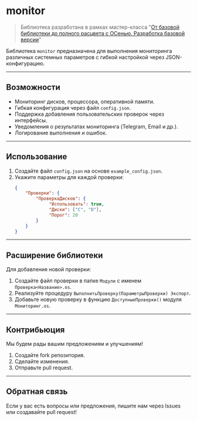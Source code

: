 # monitor

> Библиотека разработана в рамках мастер-класса "[От базовой библиотеки до полного расцвета с ОСенью. Разработка базовой версии](infostart.ru/1c/articles/2275659/)"

Библиотека `monitor` предназначена для выполнения мониторинга различных системных параметров с гибкой настройкой через JSON-конфигурацию.

---

## Возможности
- Мониторинг дисков, процессора, оперативной памяти.
- Гибкая конфигурация через файл `config.json`.
- Поддержка добавления пользовательских проверок через интерфейсы.
- Уведомления о результатах мониторинга (Telegram, Email и др.).
- Логирование выполнения и ошибок.

---

## Использование
1. Создайте файл `config.json` на основе `example_config.json`.
2. Укажите параметры для каждой проверки:
   ```json
   {
       "Проверки": {
           "ПроверкаДисков": {
                "Использовать": true,	
                "Диски": ["C", "D"],
                "Порог": 20
           }
       }
   }
   ```

---

## Расширение библиотеки
Для добавления новой проверки:
1. Создайте файл проверки в папке `Модули` с именем `Проверка<Название>.os`.
2. Реализуйте процедуру `ВыполнитьПроверку(ПараметрыПроверки) Экспорт`.
3. Добавьте новую проверку в функцию `ДоступныеПроверки()` модуля `Мониторинг.os`.

---

## Контрибьюция
Мы будем рады вашим предложениям и улучшениям!  
1. Создайте fork репозитория.  
2. Сделайте изменения.  
3. Отправьте pull request.  

---

## Обратная связь
Если у вас есть вопросы или предложения, пишите нам через Issues или создавайте pull request!